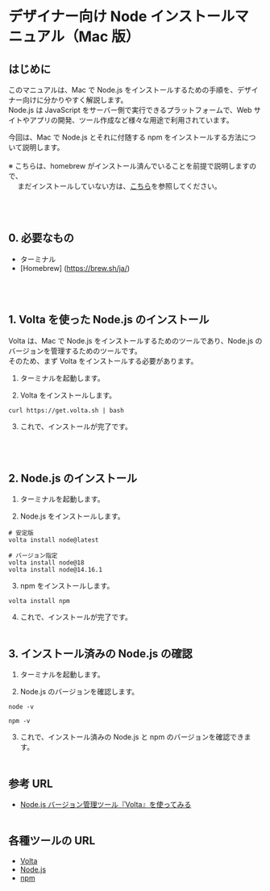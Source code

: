 # デザイナー向け Node インストールマニュアル（Mac 版）

## はじめに

このマニュアルは、Mac で Node.js をインストールするための手順を、デザイナー向けに分かりやすく解説します。
<br>Node.js は JavaScript をサーバー側で実行できるプラットフォームで、Web サイトやアプリの開発、ツール作成など様々な用途で利用されています。

今回は、Mac で Node.js とそれに付随する npm をインストールする方法について説明します。
<br>
<br>
※ こちらは、homebrew がインストール済んでいることを前提で説明しますので、<br>　 まだインストールしていない方は、[こちら](./1_homebrew_install.md)を参照してください。

<br>
<br>

## 0. 必要なもの

- ターミナル
- [Homebrew] (https://brew.sh/ja/)

<br>
<br>

## 1. Volta を使った Node.js のインストール

Volta は、Mac で Node.js をインストールするためのツールであり、Node.js のバージョンを管理するためのツールです。<br>そのため、まず Volta をインストールする必要があります。
<br>

1. ターミナルを起動します。

2. Volta をインストールします。

```
curl https://get.volta.sh | bash
```

3. これで、インストールが完了です。

<br>
<br>

## 2. Node.js のインストール

1. ターミナルを起動します。

2. Node.js をインストールします。

```
# 安定版
volta install node@latest
```

```
# バージョン指定
volta install node@18
volta install node@14.16.1
```

3. npm をインストールします。

```
volta install npm
```

4. これで、インストールが完了です。
   <br>
   <br>

## 3. インストール済みの Node.js の確認

1. ターミナルを起動します。

2. Node.js のバージョンを確認します。

```
node -v
```

```
npm -v
```

3. これで、インストール済みの Node.js と npm のバージョンを確認できます。
   <br>
   <br>

## 参考 URL

- [Node.js バージョン管理ツール『Volta』を使ってみる](https://qiita.com/nakashun1129/items/47c09ccbbba73c4ef8c4)
  <br>
  <br>

## 各種ツールの URL

- [Volta](https://volta.sh/)
- [Node.js](https://nodejs.org/en)
- [npm](https://www.npmjs.com/)

